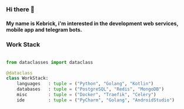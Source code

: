 ### Hi there 👋
#### My name is Kebrick, i'm interested in the development  web services, mobile app and  telegram bots.

<div>

  <h3> Work Stack </h3>

  ```python
  ​
  from dataclasses import dataclass
 
  @dataclass
  class WorkStack:
      languages   : tuple = ("Python", "Golang", "Kotlin")
      databases   : tuple = ("PostgreSQL", "Redis", "MongoDB")
      misc        : tuple = ("Docker", "Traefik", "Celery")
      ide         : tuple = ("PyCharm", "Golang", "AndroidStudio")
  ​
  ```


